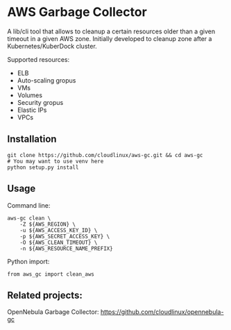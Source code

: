 # AWS Garbage Collector

A lib/cli tool that allows to cleanup a certain resources older than a given  
timeout in a given AWS zone. Initially developed to cleanup zone after a  
Kubernetes/KuberDock cluster.

Supported resources:
* ELB
* Auto-scaling gropus
* VMs
* Volumes
* Security gropus
* Elastic IPs
* VPCs

## Installation
```
git clone https://github.com/cloudlinux/aws-gc.git && cd aws-gc
# You may want to use venv here
python setup.py install 
``` 

## Usage
Command line:
```
aws-gc clean \
    -Z ${AWS_REGION} \
    -u ${AWS_ACCESS_KEY_ID} \
    -p ${AWS_SECRET_ACCESS_KEY} \
    -O ${AWS_CLEAN_TIMEOUT} \
    -n ${AWS_RESOURCE_NAME_PREFIX}
```
Python import:
```
from aws_gc import clean_aws
```

## Related projects:
OpenNebula Garbage Collector: https://github.com/cloudlinux/opennebula-gc
